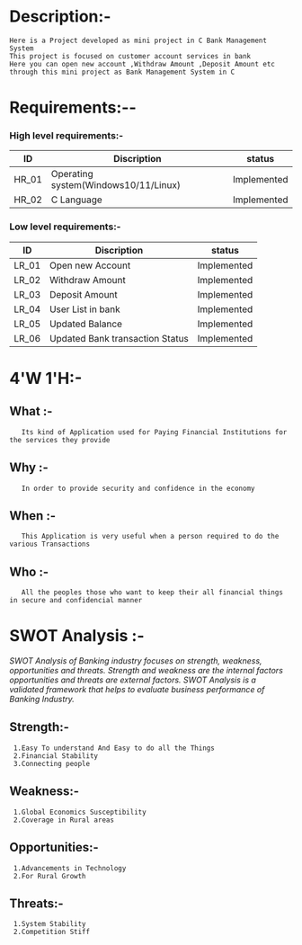 # Description:-
    Here is a Project developed as mini project in C Bank Management System 
    This project is focused on customer account services in bank
    Here you can open new account ,Withdraw Amount ,Deposit Amount etc through this mini project as Bank Management System in C
                 

# Requirements:--
### High level requirements:-

|  ID  |             Discription           |    status   |
|------|-----------------------------------|-------------|
|HR_01 | Operating system(Windows10/11/Linux) | Implemented |
|HR_02 | C Language                        | Implemented |


### Low level requirements:-

|  ID  |             Discription                          |    status   |
|------|--------------------------------------------------|-------------|
|LR_01 | Open new Account                                 | Implemented |
|LR_02 | Withdraw Amount                                  | Implemented |
|LR_03 | Deposit Amount                                   | Implemented |
|LR_04 | User List in bank                                | Implemented |
|LR_05 | Updated Balance                                  | Implemented |
|LR_06 | Updated Bank transaction Status                  | Implemented |



# 4'W 1'H:-
  ## What :- 
       Its kind of Application used for Paying Financial Institutions for the services they provide
       
  ## Why :- 
       In order to provide security and confidence in the economy
       
  ## When :- 
       This Application is very useful when a person required to do the various Transactions
       
  ## Who :- 
       All the peoples those who want to keep their all financial things in secure and confidencial manner
       


# SWOT Analysis :-
*SWOT Analysis of Banking industry focuses on strength, weakness, opportunities and threats. Strength and weakness are the internal factors opportunities and threats are external factors.*
*SWOT Analysis is a validated framework that helps to evaluate business performance of Banking Industry.*
 
  ## Strength:-
     1.Easy To understand And Easy to do all the Things
     2.Financial Stability
     3.Connecting people
  ## Weakness:-
     1.Global Economics Susceptibility
     2.Coverage in Rural areas
  ## Opportunities:-
     1.Advancements in Technology
     2.For Rural Growth
  ## Threats:-
     1.System Stability
     2.Competition Stiff
     
